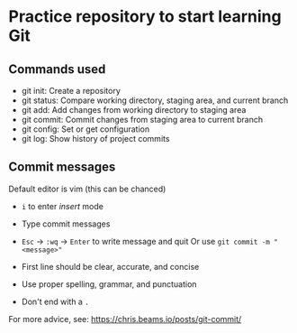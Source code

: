 # Practice repository to start learning Git

## Commands used

- git init: Create a repository
- git status: Compare working directory, staging area, and current branch
- git add: Add changes from working directory to staging area
- git commit: Commit changes from staging area to current branch
- git config: Set or get configuration
- git log: Show history of project commits

## Commit messages

Default editor is vim (this can be chanced)
  - `i` to enter *insert* mode
  - Type commit messages
  - `Esc` -> `:wq` -> `Enter` to write message and quit
Or use `git commit -m "<message>"`

- First line should be clear, accurate, and concise
- Use proper spelling, grammar, and punctuation
- Don't end with a `.`

For more advice, see: https://chris.beams.io/posts/git-commit/
